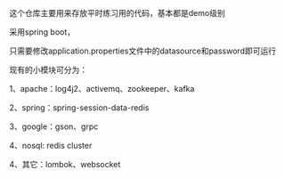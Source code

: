 这个仓库主要用来存放平时练习用的代码，基本都是demo级别

采用spring boot，

只需要修改application.properties文件中的datasource和password即可运行

现有的小模块可分为：

1、apache：log4j2、activemq、zookeeper、kafka

2、spring：spring-session-data-redis

3、google：gson、grpc

4、nosql: redis cluster

4、其它：lombok、websocket
